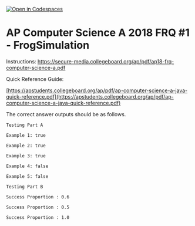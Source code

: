 [![Open in Codespaces](https://classroom.github.com/assets/launch-codespace-2972f46106e565e64193e422d61a12cf1da4916b45550586e14ef0a7c637dd04.svg)](https://classroom.github.com/open-in-codespaces?assignment_repo_id=19452031)
# AP Computer Science A 2018 FRQ #1 - FrogSimulation

 

Instructions: https://secure-media.collegeboard.org/ap/pdf/ap18-frq-computer-science-a.pdf

Quick Reference Guide:

[https://apstudents.collegeboard.org/ap/pdf/ap-computer-science-a-java-quick-reference.pdf](https://apstudents.collegeboard.org/ap/pdf/ap-computer-science-a-java-quick-reference.pdf) 

The correct answer outputs should be as follows. 

```
Testing Part A
```

```
Example 1: true
```

```
Example 2: true
```

```
Example 3: true
```

```
Example 4: false
```

```
Example 5: false
```

```
Testing Part B
```

```
Success Proportion : 0.6
```

```
Success Proportion : 0.5
```

```
Success Proportion : 1.0
```
